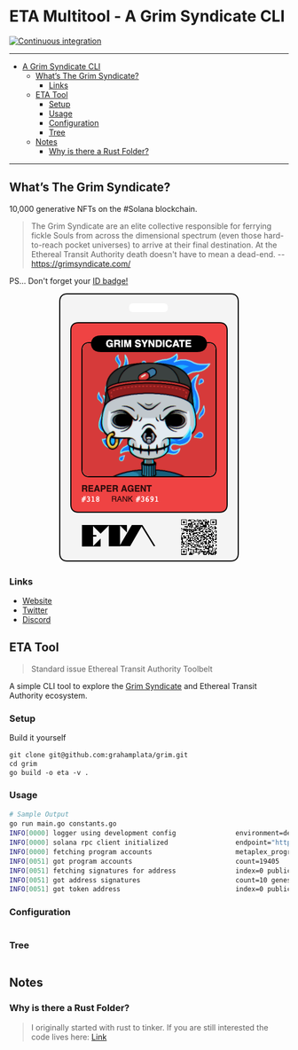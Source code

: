 # ETA Multitool - A Grim Syndicate CLI

[![Continuous integration](https://github.com/grahamplata/grim/actions/workflows/ci.yml/badge.svg?branch=master)](https://github.com/grahamplata/grim/actions/workflows/ci.yml)

---

- [A Grim Syndicate CLI](#a-grim-syndicate-cli)
  - [What’s The Grim Syndicate?](#whats-the-grim-syndicate)
    - [Links](#links)
  - [ETA Tool](#eta-tool)
    - [Setup](#setup)
    - [Usage](#usage)
    - [Configuration](#configuration)
    - [Tree](#tree)
  - [Notes](#notes)
    - [Why is there a Rust Folder?](#why-is-there-a-rust-folder)

---

## What’s The Grim Syndicate?

10,000 generative NFTs on the #Solana blockchain.

> The Grim Syndicate are an elite collective responsible for ferrying fickle Souls from across the dimensional spectrum (even those hard-to-reach pocket universes) to arrive at their final destination. At the Ethereal Transit Authority death doesn't have to mean a dead-end. -- https://grimsyndicate.com/

PS... Don't forget your [ID badge!](https://grimsyndicate.id/)

<p align="center">
  <img src="./docs/grim-318.jpg" />
</p>

### Links

- [Website](https://grimsyndicate.com/)
- [Twitter](https://twitter.com/Grim__Syndicate)
- [Discord](https://discord.gg/xeHPSUhUv7)

## ETA Tool

> Standard issue Ethereal Transit Authority Toolbelt

A simple CLI tool to explore the [Grim Syndicate](https://grimsyndicate.com/) and Ethereal Transit Authority ecosystem.

### Setup

Build it yourself

```shell
git clone git@github.com:grahamplata/grim.git
cd grim
go build -o eta -v .
```

### Usage

```bash
# Sample Output
go run main.go constants.go
INFO[0000] logger using development config               environment=development
INFO[0000] solana rpc client initialized                 endpoint="https://api.mainnet-beta.solana.com"
INFO[0000] fetching program accounts                     metaplex_program_key=metaqbxxUerdq28cj1RbAWkYQm3ybzjb6a8bt518x1s update_authority_key=Es1YghGkHZNJ8A9r6oFEHbWsRHbqs4rz6gfkRJ9V4bYf
INFO[0051] got program accounts                          count=19405
INFO[0051] fetching signatures for address               index=0 public_key=AivbYVPoPRX7WuEkba5cjonJQKzno1xpizPbNpSafB7n
INFO[0051] got address signatures                        count=10 genesis_signature=4nK456176oH1RaaVqfz7s4QmcwFKgphB45uWkdHjX7v8JUijrQ7cZXejh13nzJ8MXZx2AYAoUsT9z57HFz1oMMzM index=0 public_key=AivbYVPoPRX7WuEkba5cjonJQKzno1xpizPbNpSafB7n
INFO[0051] got token address                             index=0 public_key=AivbYVPoPRX7WuEkba5cjonJQKzno1xpizPbNpSafB7n token_address=Dnsu6Doj86Yng64ZQrCNRQ2kHZoXFAs5qnKtRQXSgNPP

```

### Configuration

```bash

```

### Tree

```bash

```

## Notes

### Why is there a Rust Folder?

> I originally started with rust to tinker. If you are still interested the code lives here: [Link](./rust/README.md)
